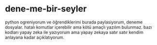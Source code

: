 # dene-me-bir-seyler
python ogreniyorum ve öğrendiklerimi burada paylasiyorum, deneme dosyalar. hatalı komutlar içerebilir ama kötü amaçlı yazılım bulunmaz.
bazı kodları yapay zeka ile yazıyorum ama yapay zekaya satır satır kendim anlayana kadar açıklatıyorum.
